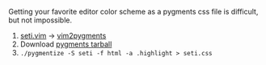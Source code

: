 Getting your favorite editor color scheme as a pygments css file is difficult, but not impossible.

1. [seti.vim](https://github.com/trusktr/seti.vim) -> [vim2pygments](https://github.com/honza/vim2pygments)
2. Download [pygments tarball](https://pypi.python.org/pypi/Pygments)
3. `./pygmentize -S seti -f html -a .highlight > seti.css`

